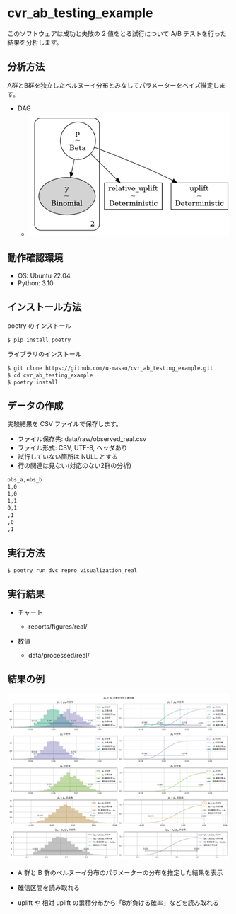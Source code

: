 cvr_ab_testing_example
======================

このソフトウェアは成功と失敗の 2 値をとる試行について A/B テストを行った結果を分析します。

分析方法
--------

A群とB群を独立したベルヌーイ分布とみなしてパラメーターをベイズ推定します。

- DAG
  - ![DAG](https://github.com/u-masao/cvr_ab_testing_example/blob/main/reports/figures/real/dag.png)

動作確認環境
------------

- OS: Ubuntu 22.04
- Python: 3.10

インストール方法
----------------


poetry のインストール

```
$ pip install poetry
```

ライブラリのインストール

```
$ git clone https://github.com/u-masao/cvr_ab_testing_example.git
$ cd cvr_ab_testing_example
$ poetry install
```

データの作成
------------

実験結果を CSV ファイルで保存します。

- ファイル保存先: data/raw/observed_real.csv
- ファイル形式: CSV, UTF-8, ヘッダあり
- 試行していない箇所は NULL とする
- 行の関連は見ない(対応のない2群の分析)

```:入力データ例
obs_a,obs_b
1,0
1,0
1,1
0,1
,1
,0
,1
```


実行方法
--------

```
$ poetry run dvc repro visualization_real
```

実行結果
--------

- チャート
  - reports/figures/real/

- 数値
  - data/processed/real/


結果の例
--------

![結果の例](https://github.com/u-masao/cvr_ab_testing_example/blob/main/reports/figures/real/distribution.png)


- A 群と B 群のベルヌーイ分布のパラメーターの分布を推定した結果を表示

- 確信区間を読み取れる

- uplift や 相対 uplift の累積分布から「Bが負ける確率」などを読み取れる
